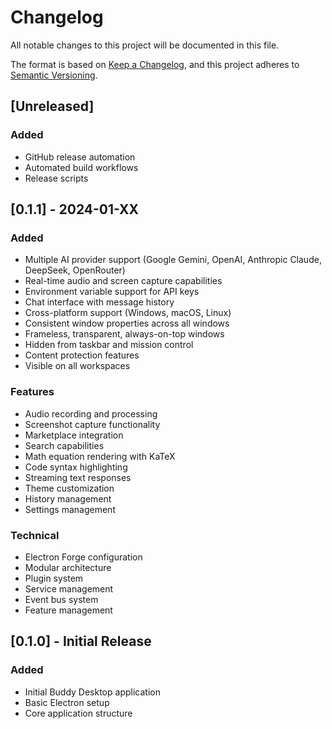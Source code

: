 # Changelog

All notable changes to this project will be documented in this file.

The format is based on [Keep a Changelog](https://keepachangelog.com/en/1.0.0/),
and this project adheres to [Semantic Versioning](https://semver.org/spec/v2.0.0.html).

## [Unreleased]

### Added
- GitHub release automation
- Automated build workflows
- Release scripts

## [0.1.1] - 2024-01-XX

### Added
- Multiple AI provider support (Google Gemini, OpenAI, Anthropic Claude, DeepSeek, OpenRouter)
- Real-time audio and screen capture capabilities
- Environment variable support for API keys
- Chat interface with message history
- Cross-platform support (Windows, macOS, Linux)
- Consistent window properties across all windows
- Frameless, transparent, always-on-top windows
- Hidden from taskbar and mission control
- Content protection features
- Visible on all workspaces

### Features
- Audio recording and processing
- Screenshot capture functionality
- Marketplace integration
- Search capabilities
- Math equation rendering with KaTeX
- Code syntax highlighting
- Streaming text responses
- Theme customization
- History management
- Settings management

### Technical
- Electron Forge configuration
- Modular architecture
- Plugin system
- Service management
- Event bus system
- Feature management

## [0.1.0] - Initial Release

### Added
- Initial Buddy Desktop application
- Basic Electron setup
- Core application structure












